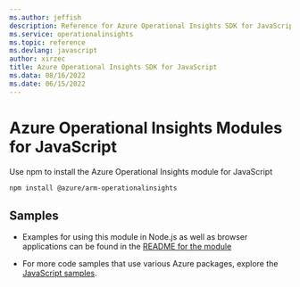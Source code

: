 ```yaml
---
ms.author: jeffish
description: Reference for Azure Operational Insights SDK for JavaScript
ms.service: operationalinsights
ms.topic: reference
ms.devlang: javascript
author: xirzec
title: Azure Operational Insights SDK for JavaScript
ms.data: 08/16/2022
ms.date: 06/15/2022
---
```

# Azure Operational Insights Modules for JavaScript

Use npm to install the Azure Operational Insights module for JavaScript

```bash
npm install @azure/arm-operationalinsights
```

## Samples

* Examples for using this module in Node.js as well as browser applications can be found in the [README for the module](https://www.npmjs.com/package/@azure/arm-operationalinsights)

* For more code samples that use various Azure packages, explore the [JavaScript samples](https://docs.microsoft.com/samples/browse/?languages=javascript).
